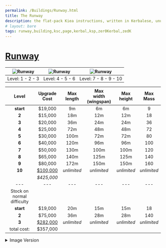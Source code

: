 ```yaml
---
permalink: /Buildings/Runway.html
title: The Runway
description: the flat-pack Kiea instructions, written in Kerbalese, unusally present
# layout: bare
tags: runway,building,ksc,page,kerbal,ksp,zer0Kerbal,zedK
---
```

<!-- Runway.md v1.1.1.0
Komplexity (KPLX)
created: 05 Nov 2019
updated: 14 Apr 2022
this file: CC BY-SA 4.0 by zer0Kerbal
 -->

# [Runway](https://wiki.kerbalspaceprogram.com/wiki/Runway)

| ![Runway](https://wiki.kerbalspaceprogram.com/images/thumb/c/c3/RunwayTier1.png/90px-RunwayTier1.png) | ![Runway](https://wiki.kerbalspaceprogram.com/images/thumb/2/24/RunwayTier2.png/120px-RunwayTier2.png) | ![Runway](https://wiki.kerbalspaceprogram.com/images/thumb/6/60/Runway.jpg/120px-Runway.jpg) |
| ----------------------------------------------------------------------------------------------------- | ------------------------------------------------------------------------------------------------------ | -------------------------------------------------------------------------------------------- |
| Level: 1 - 2 - 3                                                                                      | Level: 4 - 5 - 6                                                                                       | Level: 7 - 8 - 9 - 10                                                                        |

|         **Level**          | **Upgrade Cost** | **Max<br/>length** | **Max<br/>width (wingspan)** | **Max<br/>height** | **Max Mass** |
| :------------------------: | :--------------: | :----------------: | :--------------------------: | :----------------: | :----------: |
|         **start**          |     $19,000      |         9m         |              6m              |         6m         |      9       |
|           **2**            |     $15,000      |        18m         |             12m              |        12m         |      18      |
|           **3**            |     $20,000      |        36m         |             24m              |        24m         |      36      |
|           **4**            |     $25,000      |        72m         |             48m              |        48m         |      72      |
|           **5**            |     $30,000      |        100m        |             72m              |        72m         |      80      |
|           **6**            |     $40,000      |        120m        |             96m              |        96m         |     100      |
|           **7**            |     $50,000      |        130m        |             100m             |        100m        |     120      |
|           **8**            |     $65,000      |        140m        |             125m             |        125m        |     140      |
|           **9**            |     $80,000      |        172m        |             150m             |        150m        |     160      |
|           **10**           | <u>$100,000</u>  |    *unlimited*     |         *unlimited*          |    *unlimited*     | *unlimited*  |
|                            |    *$425,000*    |                    |                              |                    |              |
|            ---             |       ---        |        ---         |             ---              |        ---         |     ---      |
| Stock on normal difficulty |
|         **start**          |     $19,000      |        20m         |             15m              |        15m         |      18      |
|           **2**            |     $75,000      |        36m         |             28m              |        28m         |     140      |
|           **3**            | <u>$282,000</u>  |    *unlimited*     |         *unlimited*          |    *unlimited*     | *unlimited*  |
|        total cost:         |     $357,000     |                    |                              |                    |              |

<details>
  <summary> Image Version</summary>
  <p> <a href="https://github.com/zer0Kerbal/Komplexity/blob/master/img/Runway.png" target="_blank"><img src="https://github.com/zer0Kerbal/Komplexity/blob/master/img/Runway.png" alt="Runway"/></a></p>
</details>
